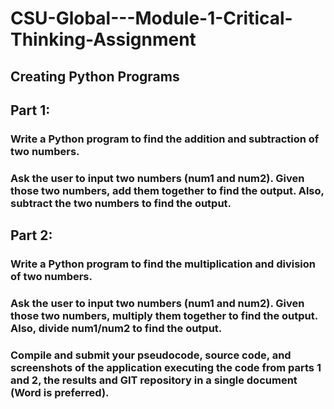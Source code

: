 # CSU-Global---Module-1-Critical-Thinking-Assignment
## Creating Python Programs
## Part 1:
### Write a Python program to find the addition and subtraction of two numbers.

### Ask the user to input two numbers (num1 and num2). Given those two numbers, add them together to find the output. Also, subtract the two numbers to find the output.

## Part 2:
### Write a Python program to find the multiplication and division of two numbers.

### Ask the user to input two numbers (num1 and num2). Given those two numbers, multiply them together to find the output. Also, divide num1/num2 to find the output.

### Compile and submit your pseudocode, source code, and screenshots of the application executing the code from parts 1 and 2, the results and GIT repository in a single document (Word is preferred).
